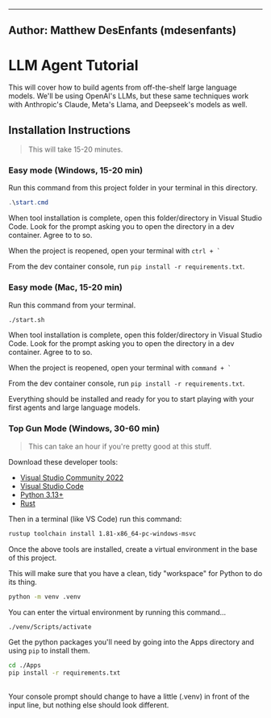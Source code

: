 -----
Author: Matthew DesEnfants (mdesenfants)
-----


# LLM Agent Tutorial

This will cover how to build agents from off-the-shelf large language models. We'll be using OpenAI's LLMs, but these same techniques work with Anthropic's Claude, Meta's Llama, and Deepseek's models as well.

## Installation Instructions

> This will take 15-20 minutes.

### Easy mode (Windows, 15-20 min)

Run this command from this project folder in your terminal in this directory.

```powershell
.\start.cmd
```

When tool installation is complete, open this folder/directory in Visual Studio Code. Look for the prompt asking you to open the directory in
a dev container. Agree to to so.

When the project is reopened, open your terminal with `` ctrl + ` ``

From the dev container console, run `pip install -r requirements.txt`.

### Easy mode (Mac, 15-20 min)

Run this command from your terminal.

```bash
./start.sh
```

When tool installation is complete, open this folder/directory in Visual Studio Code. Look for the prompt asking you to open the directory in
a dev container. Agree to to so.

When the project is reopened, open your terminal with `` command + ` ``

From the dev container console, run `pip install -r requirements.txt`.

Everything should be installed and ready for you to start playing with your first agents and large language models.

### Top Gun Mode (Windows, 30-60 min)

> This can take an hour if you're pretty good at this stuff.

Download these developer tools:

- [Visual Studio Community 2022](https://visualstudio.microsoft.com/vs/)
- [Visual Studio Code](https://code.visualstudio.com/download)
- [Python 3.13+](https://www.python.org/downloads/)
- [Rust](https://www.rust-lang.org/tools/install)

Then in a terminal (like VS Code) run this command:
```bash
rustup toolchain install 1.81-x86_64-pc-windows-msvc
```

Once the above tools are installed, create a virtual environment in the base of this project.

This will make sure that you have a clean, tidy "workspace" for Python to do its thing.

```bash
python -m venv .venv
```

You can enter the virtual environment by running this command...

```bash
./venv/Scripts/activate
```

Get the python packages you'll need by going into the Apps directory and using `pip` to install them.

```bash
cd ./Apps
pip install -r requirements.txt
```

##

Your console prompt should change to have a little (.venv) in front of the input line, but nothing else should look different.

